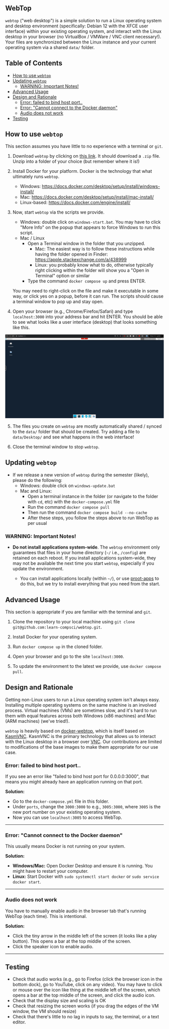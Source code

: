 <!-- omit in toc -->
## WebTop

`webtop` ("web desktop") is a simple solution to run a Linux operating system and desktop environment (specifically: Debian 12 with the XFCE user interface) within your existing operating system, and interact with the Linux desktop in your browser (no VirtualBox / VMWare / VNC client necessary!). Your files are synchronized between the Linux instance and your current operating system via a shared `data/` folder.

<!-- omit in toc -->
## Table of Contents 
- [How to use `webtop`](#how-to-use-webtop)
- [Updating `webtop`](#updating-webtop)
  - [WARNING: Important Notes!](#warning-important-notes)
- [Advanced Usage](#advanced-usage)
- [Design and Rationale](#design-and-rationale)
  - [Error: failed to bind host port..](#error-failed-to-bind-host-port)
  - [Error: "Cannot connect to the Docker daemon"](#error-cannot-connect-to-the-docker-daemon)
  - [Audio does not work](#audio-does-not-work)
- [Testing](#testing)


## How to use `webtop`

This section assumes you have little to no experience with a terminal or `git`. 

1. Download `webtop` by clicking on [this link](https://github.com/learn-compsci/webtop/archive/refs/heads/main.zip). It should download a `.zip` file. Unzip into a folder of your choice (but remember where it is!)

2. Install Docker for your platform. Docker is the technology that what ultimately runs `webtop`. 
      - Windows: https://docs.docker.com/desktop/setup/install/windows-install/
      - Mac: https://docs.docker.com/desktop/setup/install/mac-install/  
      - Linux-based: https://docs.docker.com/engine/install/

3. Now, start `webtop` via the scripts we provide.
      - Windows: double click on `windows-start.bat`. You may have to click "More Info" on the popup that appears to force Windows to run this script.
      - Mac / Linux
        - Open a Terminal window in the folder that you unzipped. 
          - Mac: The easiest way is to follow these instructions while having the folder opened in Finder: https://apple.stackexchange.com/a/438999
          - Linux: you probably know what to do, otherwise typically right clicking within the folder will show you a "Open in Terminal" option or similar
        - Type the command `docker compose up` and press ENTER.
  
      You may need to right-click on the file and make it executable in some way, or click yes on a popup, before it can run. The scripts should cause a terminal window to pop up and stay open.

4. Open your browser (e.g., Chrome/Firefox/Safari) and type `localhost:3000` into your address bar and hit ENTER. You should be able to see what looks like a user interface (desktop) that looks something like this.

![desktop](images/desktop.png)

5. The files you create on `webtop` are mostly automatically shared / synced to the `data/` folder that should be created. Try adding a file to `data/Desktop/` and see what happens in the web interface!

6. Close the terminal window to stop `webtop`.

## Updating `webtop`

- If we release a new version of `webtop` during the semester (likely), please do the following:
  - Windows: double click on `windows-update.bat`
  - Mac and Linux:
    - Open a terminal instance in the folder (or navigate to the folder with `cd`, etc) with the `docker-compose.yml` file
    - Run the command `docker compose pull`
    - Then run the command `docker compose build --no-cache`
    - After these steps, you follow the steps above to run WebTop as per usual

### WARNING: Important Notes!

- **Do not install applications system-wide**. The `webtop` environment only guarantees that files in your home directory (`~/` i.e., `/config`) are retained on each reboot. If you install applications system-wide, they may not be available the next time you start `webtop`, especially if you update the environment.

  - You can install applications locally (within `~/`), or use [proot-apps](https://github.com/linuxserver/proot-apps) to do this, but we try to install everything that you need from the start.



## Advanced Usage

This section is appropriate if you are familiar with the terminal and `git`.

1. Clone the repository to your local machine using `git clone git@github.com:learn-compsci/webtop.git`.

2. Install Docker for your operating system.

3. Run `docker compose up` in the cloned folder.

4. Open your browser and go to the site `localhost:3000`. 

5. To update the environment to the latest we provide, use `docker compose pull`.

## Design and Rationale

Getting non-Linux users to run a Linux operating system isn't always easy. Installing multiple operating systems on the same machine is an involved process. Virtual machines (VMs) are sometimes slow, and it's hard to run them with equal features across both Windows (x86 machines) and Mac (ARM machines) (we've tried!). 

`webtop` is heavily based on [docker-webtop](https://github.com/linuxserver/docker-webtop), which is itself based on [KasmVNC](https://github.com/linuxserver/docker-baseimage-kasmvnc). KasmVNC is the primary technology that allows us to interact with the Linux desktop in a browser over [VNC](https://en.wikipedia.org/wiki/VNC). Our contributions are limited to modifications of the base images to make them appropriate for our use case.


### Error: failed to bind host port..

If you see an error like "failed to bind host port for 0.0.0.0:3000", that means you might already have an application running on that port.

**Solution:**  
- Go to the `docker-compose.yml` file in this folder. 
- Under `ports`, change the `3000:3000` to e.g., `3005:3000`, where `3005` is the new port number on your existing operating system. 
- Now you can use `localhost:3005` to access WebTop.

---

### Error: "Cannot connect to the Docker daemon"

This usually means Docker is not running on your system.

**Solution:**  
- **Windows/Mac:** Open Docker Desktop and ensure it is running. You might have to restart your computer.
- **Linux:** Start Docker with `sudo systemctl start docker` or `sudo service docker start`.

---

### Audio does not work

You have to manually enable audio in the browser tab that's running WebTop (each time). This is intentional.

**Solution:**  
- Click the tiny arrow in the middle left of the screen (it looks like a play button). This opens a bar at the top middle of the screen. 
- Click the speaker icon to enable audio.
---



## Testing

- Check that audio works (e.g., go to Firefox (click the browser icon in the bottom dock), go to YouTube, click on any video). You may have to click or mouse over the icon like thing at the middle left of the screen, which opens a bar at the top middle of the screen, and click the audio icon.
- Check that the display size and scaling is OK
- Check that resizing the screen works (if you drag the edges of the VM window, the VM should resize)
- Check that there's little to no lag in inputs to say, the terminal, or a text editor.
